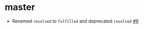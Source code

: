 # master

* Renamed `resolved` to `fulfilled` and deprecated `resolved` [#9](https://github.com/dockyard/ember-cli-async-button/pull/9)
